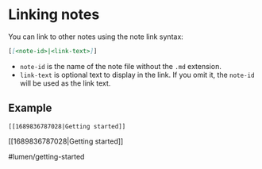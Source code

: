 # Linking notes

You can link to other notes using the note link syntax:

```markdown
[[<note-id>|<link-text>]]
```

- `note-id` is the name of the note file without the `.md` extension.
- `link-text` is optional text to display in the link. If you omit it, the `note-id` will be used as the link text.


## Example

```
[[1689836787028|Getting started]]
```

[[1689836787028|Getting started]]

#lumen/getting-started